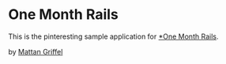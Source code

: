 # One Month Rails

This is the pinteresting sample application for
[*One Month Rails](http://onemonthrails.com).

by [Mattan Griffel](http://mattangriffel.com)
